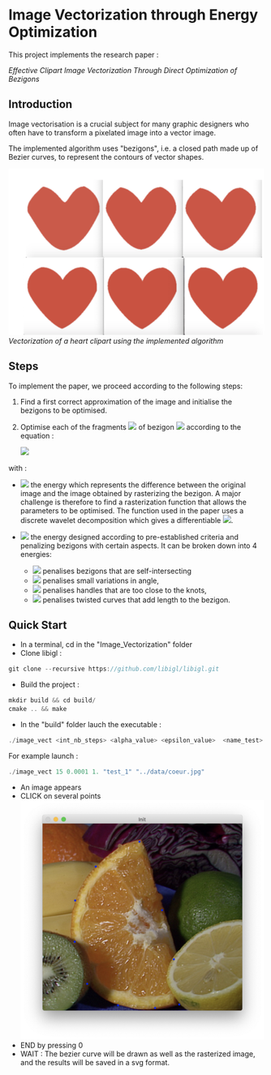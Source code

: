 # Image Vectorization through Energy Optimization


This project implements the research paper :

*Effective Clipart Image Vectorization Through Direct Optimization of Bezigons*

## Introduction

Image vectorisation is a crucial subject for many graphic designers who often have to transform a pixelated image into a vector image. 

The implemented algorithm uses "bezigons", i.e. a closed path made up of Bezier curves, to represent the contours of vector shapes.

![](./data_readme/heart_vectorisation.png)
*Vectorization of a heart clipart using the implemented algorithm*

## Steps
To implement the paper, we proceed according to the following steps:
1. Find a first correct approximation of the image and initialise the bezigons to be optimised.
2. Optimise each of the fragments   <img src="https://render.githubusercontent.com/render/math?math=P_j"> of bezigon  <img src="https://render.githubusercontent.com/render/math?math=B"> according to the equation :
   
   <img src="https://render.githubusercontent.com/render/math?math=Pj_{*}= argmin_{Pj} [E_{data}(P_j,B) +E_{prior}(P_j,B)]">


with :
*  <img src="https://render.githubusercontent.com/render/math?math=E_{Data}"> the energy which represents the difference between the original image and the image obtained by rasterizing the bezigon. A major challenge is therefore to find a rasterization function that allows the parameters to be optimised. The function used in the paper uses a discrete wavelet decomposition which gives a differentiable <img src="https://render.githubusercontent.com/render/math?math=E_{Data}">.

* <img src="https://render.githubusercontent.com/render/math?math=E_{Prior}">  the energy designed according to pre-established criteria and penalizing bezigons with certain aspects. It can be broken down into 4 energies: 
   - <img src="https://render.githubusercontent.com/render/math?math=E_{spt}"> penalises bezigons that are self-intersecting
   -  <img src="https://render.githubusercontent.com/render/math?math=E_{apt}">  penalises small variations in angle, 
   - <img src="https://render.githubusercontent.com/render/math?math=E_{hpt}">  penalises handles that are too close to the knots, 
   - <img src="https://render.githubusercontent.com/render/math?math=E_{lpt}">  penalises twisted curves that add length to the bezigon. 




## Quick Start


* In a terminal, cd in the "Image_Vectorization" folder
* Clone libigl : 
```js
git clone --recursive https://github.com/libigl/libigl.git
```
* Build the project : 
```js
mkdir build && cd build/
cmake .. && make
```

* In the "build" folder lauch the executable : 
```js
./image_vect <int_nb_steps> <alpha_value> <epsilon_value>  <name_test> <path_image>
```
For example launch :
```js
./image_vect 15 0.0001 1. "test_1" "../data/coeur.jpg"
```
* An image appears 
* CLICK on several points ![](./data_readme/init.png)
* END by pressing 0
* WAIT : The bezier curve will be drawn as well as the rasterized image, and the results will be saved in a svg format.






